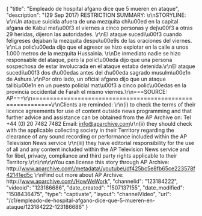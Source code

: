 {
    "title": "Empleado de hospital afgano dice que 5 mueren en ataque",
    "description": "(29 Sep 2017) RESTRICTION SUMMARY: \r\nSTORYLINE: \r\nUn ataque suicida afuera de una mezquita chi\u00ed en la capital afgana de Kabul mat\u00f3 el viernes a cinco personas y dej\u00f3 a otras 29 heridas, dijeron las autoridades. \r\nEl ataque sucedi\u00f3 cuando feligreses dejaban la mezquita despu\u00e9s de las oraciones del viernes. \r\nLa polic\u00eda dijo que el agresor se hizo explotar en la calle a unos 1.000 metros de la mezquita Hussainia. \r\nDe inmediato nadie se hizo responsable del ataque, pero la polic\u00eda dijo que una persona sospechosa de estar involucrada en el ataque estaba detenida.\r\nEl ataque sucedi\u00f3 dos d\u00edas antes del d\u00eda sagrado musulm\u00e1n de Ashura.\r\nPor otro lado, un oficial afgano dijo que un ataque talib\u00e1n en un puesto policial mat\u00f3 a cinco polic\u00edas en la provincia occidental de Farah el mismo viernes.\r\n===SOURCE: AP===\r\n===========================================================\r\nClients are reminded: \r\n(i) to check the terms of their licence agreements for use of content outside news programming and that further advice and assistance can be obtained from the AP Archive on: Tel +44 (0) 20 7482 7482 Email: info@aparchive.com\r\n(ii) they should check with the applicable collecting society in their Territory regarding the clearance of any sound recording or performance included within the AP Television News service \r\n(iii) they have editorial responsibility for the use of all and any content included within the AP Television News service and for libel, privacy, compliance and third party rights applicable to their Territory.\r\n\r\n\r\nYou can license this story through AP Archive: http:\/\/www.aparchive.com\/metadata\/youtube\/df425bc5e8fb65ce223578f42141ed5c \r\nFind out more about AP Archive: http:\/\/www.aparchive.com\/HowWeWork",
    "channelid": "123184222",
    "videoid": "123186686",
    "date_created": "1507137155",
    "date_modified": "1508436475",
    "type": "captivate",
    "layout": "channelVideo",
    "url": "\/c1\/empleado-de-hospital-afgano-dice-que-5-mueren-en-ataque\/123184222-123186686"
}